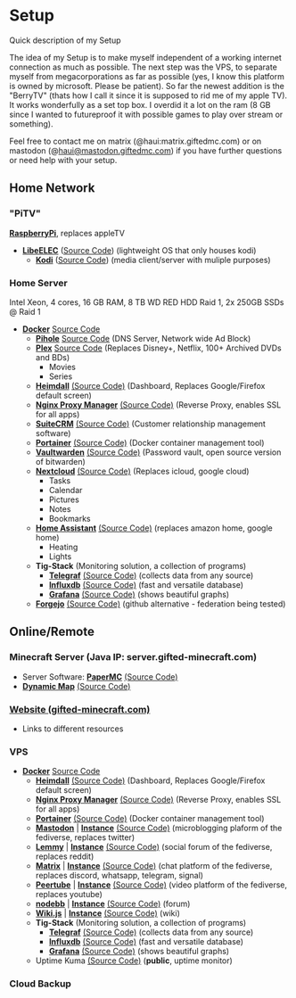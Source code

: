 # Setup
Quick description of my Setup

The idea of my Setup is to make myself independent of a working internet connection as much as possible. The next step was the VPS, to separate myself from megacorporations as far as possible (yes, I know this platform is owned by microsoft. Please be patient). So far the newest addition is the "BerryTV" (thats how I call it since it is supposed to rid me of my apple TV). It works wonderfully as a set top box. I overdid it a lot on the ram (8 GB since I wanted to futureproof it with possible games to play over stream or something).

Feel free to contact me on matrix (@haui:matrix.giftedmc.com) or on mastodon (@haui@mastodon.giftedmc.com) if you have further questions or need help with your setup.

## Home Network
### "PiTV" 
[**RaspberryPi**](https://www.raspberrypi.com/), replaces appleTV
- [**LibeELEC**](https://libreelec.tv/) ([Source Code](https://github.com/LibreELEC/LibreELEC.tv/)) (lightweight OS that only houses kodi)
  - [**Kodi**](https://kodi.tv/) ([Source Code](https://github.com/xbmc/xbmc)) (media client/server with muliple purposes)
### Home Server 
Intel Xeon, 4 cores, 16 GB RAM, 8 TB WD RED HDD Raid 1, 2x 250GB SSDs @ Raid 1
  - [**Docker**](https://www.docker.com/) [Source Code](https://www.docker.com/community/open-source/)
    - [**Pihole**](https://pi-hole.net/) [Source Code](https://github.com/pi-hole/pi-hole) (DNS Server, Network wide Ad Block)
    - [**Plex**](https://www.plex.tv/) [Source Code]() (Replaces Disney+, Netflix, 100+ Archived DVDs and BDs)
      - Movies
      - Series
    - [**Heimdall**](https://heimdall.site/) [(Source Code)](https://github.com/linuxserver/Heimdall) (Dashboard, Replaces Google/Firefox default screen)
    - [**Nginx Proxy Manager**](https://nginxproxymanager.com/) [(Source Code)](https://github.com/NginxProxyManager/nginx-proxy-manager) (Reverse Proxy, enables SSL for all apps)
    - [**SuiteCRM**](https://suitecrm.com/) [(Source Code)](https://github.com/salesagility/SuiteCRM) (Customer relationship management software)
    - [**Portainer**](https://github.com/salesagility/SuiteCRM) [(Source Code)](https://github.com/salesagility/SuiteCRM) (Docker container management tool)
    - [**Vaultwarden**](https://www.vaultwarden.net/) [(Source Code)](https://github.com/dani-garcia/vaultwarden) (Password vault, open source version of bitwarden)
    - [**Nextcloud**](https://nextcloud.com/) [(Source Code)](https://github.com/nextcloud) (Replaces icloud, google cloud)
      - Tasks
      - Calendar
      - Pictures
      - Notes
      - Bookmarks
    - [**Home Assistant**](https://www.home-assistant.io/) [(Source Code)](https://github.com/home-assistant) (replaces amazon home, google home)
      - Heating
      - Lights
    - **Tig-Stack** (Monitoring solution, a collection of programs)
      - [**Telegraf**](https://www.influxdata.com/time-series-platform/telegraf/) [(Source Code)](https://github.com/influxdata/telegraf) (collects data from any source)
      - [**Influxdb**](https://www.influxdata.com/products/influxdb/) [(Source Code)](https://github.com/influxdata/influxdb) (fast and versatile database)
      - [**Grafana**](https://grafana.com/) [(Source Code)](https://github.com/grafana/grafana) (shows beautiful graphs)
    - [**Forgejo**](https://forgejo.org/) [(Source Code)](https://codeberg.org/forgejo/forgejo) (github alternative - federation being tested)
## Online/Remote
### Minecraft Server (Java IP: server.gifted-minecraft.com)
  - Server Software: [**PaperMC**](https://papermc.io/) [(Source Code)](https://github.com/PaperMC)
  - [**Dynamic Map**](https://www.spigotmc.org/resources/dynmap%C2%AE.274/) [(Source Code)](https://github.com/webbukkit/dynmap)
### [Website (gifted-minecraft.com)](https://gifted-minecraft.com)
  - Links to different resources

### VPS
  - [**Docker**](https://www.docker.com/) [Source Code](https://www.docker.com/community/open-source/)
    - [**Heimdall**](https://heimdall.site/) [(Source Code)](https://github.com/linuxserver/Heimdall) (Dashboard, Replaces Google/Firefox default screen)
    - [**Nginx Proxy Manager**](https://nginxproxymanager.com/) [(Source Code)](https://github.com/NginxProxyManager/nginx-proxy-manager) (Reverse Proxy, enables SSL for all apps)
    - [**Portainer**](https://github.com/salesagility/SuiteCRM) [(Source Code)](https://github.com/salesagility/SuiteCRM) (Docker container management tool)
    - [**Mastodon**](https://joinmastodon.org/) | [**Instance**](https://mastodon.giftedmc.com) [(Source Code)](https://github.com/mastodon/mastodon) (microblogging plaform of the fediverse, replaces twitter)
    - [**Lemmy**](https://join-lemmy.org/) | [**Instance**](https://lemmy.giftedmc.com/) [(Source Code)](https://github.com/LemmyNet/lemmy) (social forum of the fediverse, replaces reddit)
    - [**Matrix**](https://matrix.org/) | [**Instance**](https://matrix.giftedmc.com/_matrix/static/) [(Source Code)](https://github.com/element-hq/synapse) (chat platform of the fediverse, replaces discord, whatsapp, telegram, signal)
    - [**Peertube**](https://joinpeertube.org/) | [**Instance**](https://peertube.giftedmc.com/) [(Source Code)](https://github.com/Chocobozzz/PeerTube) (video platform of the fediverse, replaces youtube)
    - [**nodebb**](https://nodebb.org/) | [**Instance**](https://forum.giftedmc.com/) [(Source Code)](https://github.com/NodeBB/NodeBB) (forum)
    - [**Wiki.js**](https://js.wiki/) | [**Instance**](https://wiki.giftedmc.com/) [(Source Code)](https://github.com/requarks/wiki) (wiki)
    - **Tig-Stack** (Monitoring solution, a collection of programs)
      - [**Telegraf**](https://www.influxdata.com/time-series-platform/telegraf/) [(Source Code)](https://github.com/influxdata/telegraf) (collects data from any source)
      - [**Influxdb**](https://www.influxdata.com/products/influxdb/) [(Source Code)](https://github.com/influxdata/influxdb) (fast and versatile database)
      - [**Grafana**](https://grafana.com/) [(Source Code)](https://github.com/grafana/grafana) (shows beautiful graphs)
    - Uptime Kuma [(Source Code)]() (**public**, uptime monitor)
### Cloud Backup 
